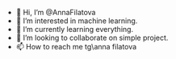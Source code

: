 - 👋 Hi, I’m @AnnaFilatova
- 👀 I’m interested in machine learning.
- 🌱 I’m currently learning everything.
- 💞️ I’m looking to collaborate on simple project.
- 📫 How to reach me tg\anna filatova

<!---
AnnaFilatova/AnnaFilatova is a ✨ special ✨ repository because its `README.md` (this file) appears on your GitHub profile.
You can click the Preview link to take a look at your changes.
--->
